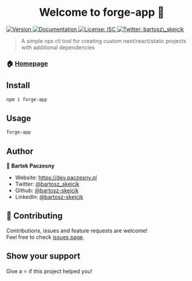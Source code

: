 <h1 align="center">Welcome to forge-app 👋</h1>
<p>
  <a href="https://www.npmjs.com/package/forge-app" target="_blank">
    <img alt="Version" src="https://img.shields.io/npm/v/forge-app.svg">
  </a>
  <a href="https://github.com/bartosz-skejcik/forge-app" target="_blank">
    <img alt="Documentation" src="https://img.shields.io/badge/documentation-yes-brightgreen.svg" />
  </a>
  <a href="#" target="_blank">
    <img alt="License: ISC" src="https://img.shields.io/badge/License-ISC-yellow.svg" />
  </a>
  <a href="https://twitter.com/bartosz\_skejcik" target="_blank">
    <img alt="Twitter: bartosz\_skejcik" src="https://img.shields.io/twitter/follow/bartosz\_skejcik.svg?style=social" />
  </a>
</p>

> A simple npx cli tool for creating custom next/react/static projects with additional dependencies

### 🏠 [Homepage](https://github.com/bartosz-skejcik/forge-app)

## Install

```sh
npm i forge-app
```

## Usage

```sh
forge-app
```

## Author

👤 **Bartek Paczesny**

* Website: https://dev.paczesny.pl
* Twitter: [@bartosz_skejcik](https://twitter.com/bartosz_skejcik)
* Github: [@bartosz-skejcik](https://github.com/bartosz-skejcik)
* LinkedIn: [@bartosz-skejcik](https://linkedin.com/in/bartosz-skejcik)

## 🤝 Contributing

Contributions, issues and feature requests are welcome!<br />Feel free to check [issues page](https://github.com/bartosz-skejcik/forge-app/issues). 

## Show your support

Give a ⭐️ if this project helped you!
